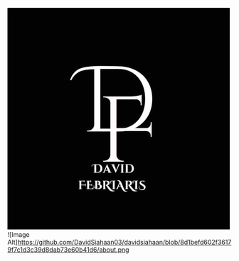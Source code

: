 ![Image Alt](https://github.com/DavidSiahaan03/portodavid/blob/cb4dfe09058064664845500b3a00647c8adfaffe/logo.jpg.jpg)
![Image Alt]https://github.com/DavidSiahaan03/davidsiahaan/blob/8d1befd602f36179f7c1d3c39d8dab73e60b41d6/about.png
